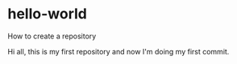 # hello-world
How to create a repository

Hi all,
this is my first repository and now I'm doing my first commit.

